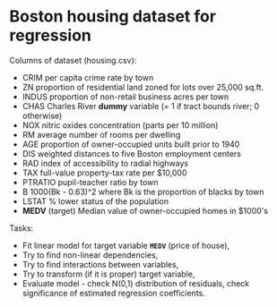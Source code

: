 # Boston housing dataset for regression

Columns of dataset (housing.csv):

 - CRIM     per capita crime rate by town
 - ZN       proportion of residential land zoned for lots over 25,000 sq.ft.
 - INDUS    proportion of non-retail business acres per town
 - CHAS     Charles River **dummy** variable (= 1 if tract bounds river; 0 otherwise)
 - NOX      nitric oxides concentration (parts per 10 million)
 - RM       average number of rooms per dwelling
 - AGE      proportion of owner-occupied units built prior to 1940
 - DIS      weighted distances to five Boston employment centers
 - RAD      index of accessibility to radial highways
 - TAX      full-value property-tax rate per $10,000
 - PTRATIO  pupil-teacher ratio by town
 - B        1000(Bk - 0.63)^2 where Bk is the proportion of blacks by town
 - LSTAT    % lower status of the population
 - **MEDV** (target) Median value of owner-occupied homes in $1000's

Tasks:

 - Fit linear model for target variable **`MEDV`** (price of house),
 - Try to find non-linear dependencies,
 - Try to find interactions between variables,
 - Try to transform (if it is proper) target variable,
 - Evaluate model - check N(0,1) distribution of residuals, check significance of estimated regression coefficients.
